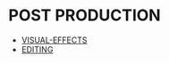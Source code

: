 # POST PRODUCTION

- [VISUAL-EFFECTS](../../../../LEVEL-5/ART-%26-DESIGN/ART/FILM-PRODUCTION/POST-PRODUCTION/VISUAL-EFFECTS.md)
- [EDITING](../../../../LEVEL-5/ART-%26-DESIGN/ART/FILM-PRODUCTION/POST-PRODUCTION/EDITING.md)